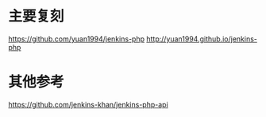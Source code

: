 # 主要复刻
https://github.com/yuan1994/jenkins-php
http://yuan1994.github.io/jenkins-php

# 其他参考
https://github.com/jenkins-khan/jenkins-php-api


